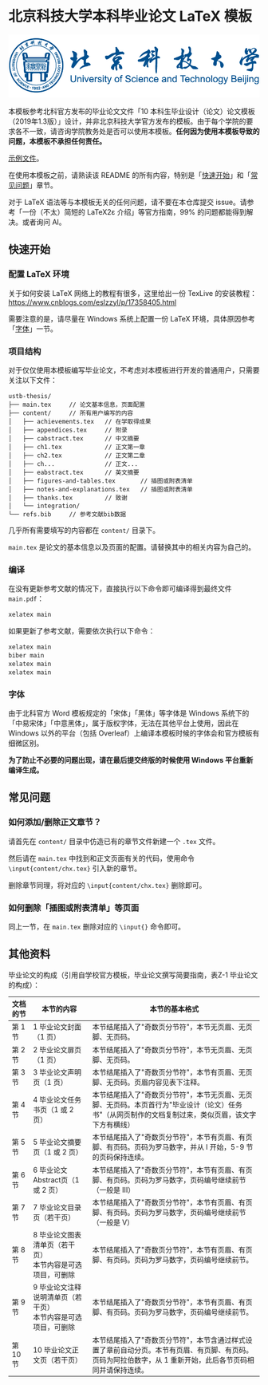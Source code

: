 # 北京科技大学本科毕业论文 LaTeX 模板

![logo](imgs/logo.png)

本模板参考北科官方发布的毕业论文文件「10 本科生毕业设计（论文）论文模板（2019年1.3版）」设计，并非北京科技大学官方发布的模板。由于每个学院的要求各不一致，请咨询学院教务处是否可以使用本模板。**任何因为使用本模板导致的问题，本模板不承担任何责任。**

[示例文件](main.pdf)。

在使用本模板之前，请熟读该 README 的所有内容，特别是「[快速开始](#快速开始)」和「[常见问题](#常见问题)」章节。

对于 LaTeX 语法等与本模板无关的任何问题，请不要在本仓库提交 issue。请参考「一份（不太）简短的 LaTeX2ε 介绍」等官方指南，99% 的问题都能得到解决。或者询问 AI。

## 快速开始

### 配置 LaTeX 环境

关于如何安装 LaTeX 网络上的教程有很多，这里给出一份 TexLive 的安装教程：https://www.cnblogs.com/eslzzyl/p/17358405.html

需要注意的是，请尽量在 Windows 系统上配置一份 LaTeX 环境，具体原因参考「[字体](#字体)」一节。

### 项目结构

对于仅仅使用本模板编写毕业论文，不考虑对本模板进行开发的普通用户，只需要关注以下文件：

```text
ustb-thesis/
├── main.tex     // 论文基本信息，页面配置
├── content/     // 所有用户编写的内容
│   ├── achievements.tex   // 在学取得成果
│   ├── appendices.tex     // 附录
│   ├── cabstract.tex      // 中文摘要
│   ├── ch1.tex            // 正文第一章
│   ├── ch2.tex            // 正文第二章
│   ├── ch...              // 正文...
│   ├── eabstract.tex      // 英文摘要
│   ├── figures-and-tables.tex       // 插图或附表清单
│   ├── notes-and-explanations.tex   // 插图或附表清单
│   ├── thanks.tex         // 致谢
│   └── integration/
└── refs.bib     // 参考文献bib数据
```

几乎所有需要填写的内容都在 `content/` 目录下。

`main.tex` 是论文的基本信息以及页面的配置。请替换其中的相关内容为自己的。

### 编译

在没有更新参考文献的情况下，直接执行以下命令即可编译得到最终文件 `main.pdf`：

```bash
xelatex main
```

如果更新了参考文献，需要依次执行以下命令：

```bash
xelatex main
biber main
xelatex main
xelatex main
```

### 字体

由于北科官方 Word 模板规定的「宋体」「黑体」等字体是 Windows 系统下的「中易宋体」「中意黑体」，属于版权字体，无法在其他平台上使用，因此在 Windows 以外的平台（包括 Overleaf）上编译本模板时候的字体会和官方模板有细微区别。

**为了防止不必要的问题出现，请在最后提交终版的时候使用 Windows 平台重新编译生成。**

## 常见问题

### 如何添加/删除正文章节？

请首先在 `content/` 目录中仿造已有的章节文件新建一个 `.tex` 文件。

然后请在 `main.tex` 中找到和正文页面有关的代码，使用命令 `\input{content/chx.tex}` 引入新的章节。

删除章节同理，将对应的 `\input{content/chx.tex}` 删除即可。

### 如何删除「插图或附表清单」等页面

同上一节，在 `main.tex` 删除对应的 `\input{}` 命令即可。

## 其他资料

毕业论文的构成（引用自学校官方模板，毕业论文撰写简要指南，表Z-1 毕业论文的构成）：

| 文档的节 | 本节的内容 | 本节的基本格式 |
|---------|-----------|--------------|
| 第 1 节 | 1 毕业论文封面（1 页） | 本节结尾插入了"奇数页分节符"，本节无页眉、无页脚、无页码。 |
| 第 2 节 | 2 毕业论文扉页（1 页） | 本节结尾插入了"奇数页分节符"，本节无页眉、无页脚、无页码。 |
| 第 3 节 | 3 毕业论文声明页（1 页） | 本节结尾插入了"奇数页分节符"，本节有页眉、无页脚、无页码。页眉内容见表下注释。 |
| 第 4 节 | 4 毕业论文任务书页（1 或 2 页） | 本节结尾插入了"奇数页分节符"，本节无页眉、无页脚、无页码。本页首行为"毕业设计（论文）任务书"（从网页制作的文档复制过来，类似页眉，该文字下方有横线） |
| 第 5 节 | 5 毕业论文摘要页（1 或 2 页） | 本节结尾插入了"奇数页分节符"，本节有页眉、有页脚、有页码。页码为罗马数字，并从 I 开始，5-9 节的页码保持连续。 |
| 第 6 节 | 6 毕业论文 Abstract页（1 或 2 页） | 本节结尾插入了"奇数页分节符"，本节有页眉、有页脚、有页码。页码为罗马数字，页码编号继续前节（一般是 III） |
| 第 7 节 | 7 毕业论文目录页（若干页） | 本节结尾插入了"奇数页分节符"，本节有页眉、有页脚、有页码。页码为罗马数字，页码编号继续前节（一般是 V） |
| 第 8 节 | 8 毕业论文图表清单页（若干页）<br>本节内容是可选项目，可删除 | 本节结尾插入了"奇数页分节符"，本节有页眉、有页脚、有页码。页码为罗马数字，页码编号继续前节。 |
| 第 9 节 | 9 毕业论文注释说明清单页（若干页）<br>本节内容是可选项目，可删除 | 本节结尾插入了"奇数页分节符"，本节有页眉、有页脚、有页码。页码为罗马数字，页码编号继续前节。 |
| 第 10 节 | 10 毕业论文正文页（若干页） | 本节结尾插入了"奇数页分节符"，本节含通过样式设置了章前自动分页。本节有页眉、有页脚、有页码。页码为阿拉伯数字，从 1 重新开始，此后各节页码相同并请保持连续。 |